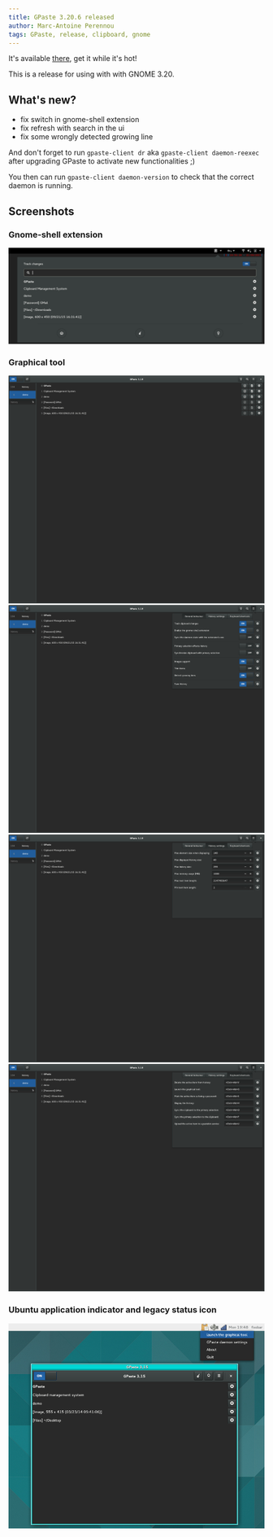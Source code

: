 ```yaml
---
title: GPaste 3.20.6 released
author: Marc-Antoine Perennou
tags: GPaste, release, clipboard, gnome
---
```


It's available [there](http://www.imagination-land.org/files/gpaste/gpaste-3.20.6.tar.xz), get it while it's hot!

This is a release for using with with GNOME 3.20.

## What's new?

- fix switch in gnome-shell extension
- fix refresh with search in the ui
- fix some wrongly detected growing line

And don't forget to run `gpaste-client dr` aka `gpaste-client daemon-reexec` after upgrading GPaste to activate new functionalities ;)

You then can run `gpaste-client daemon-version` to check that the correct daemon is running.

## Screenshots

### Gnome-shell extension

<img src="/images/GPaste/3/Extension.png" alt="Extension"/>

### Graphical tool

<img src="/images/GPaste/3/Ui-1-full.png" alt="Ui-1"/>

<img src="/images/GPaste/3/Ui-2-full.png" alt="Ui-2"/>

<img src="/images/GPaste/3/Ui-3-full.png" alt="Ui-3"/>

<img src="/images/GPaste/3/Ui-4-full.png" alt="Ui-4"/>

### Ubuntu application indicator and legacy status icon

<img src="/images/GPaste/2/AppIndicator.png" alt="AppIndicator"/>


